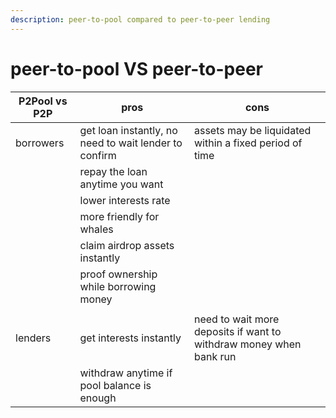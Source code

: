 ```yaml
---
description: peer-to-pool compared to peer-to-peer lending
---
```


# peer-to-pool VS peer-to-peer

| P2Pool vs P2P | pros                                                  | cons                                                               |
| ------------- | ----------------------------------------------------- | ------------------------------------------------------------------ |
| borrowers     | get loan instantly, no need to wait lender to confirm | assets may be liquidated within a fixed period of time             |
|               | repay the loan anytime you want                       |                                                                    |
|               | lower interests rate                                  |                                                                    |
|               | more friendly for whales                              |                                                                    |
|               | claim airdrop assets instantly                        |                                                                    |
|               | proof ownership while borrowing money                 |                                                                    |
|               |                                                       |                                                                    |
| lenders       | get interests instantly                               | need to wait more deposits if want to withdraw money when bank run |
|               | withdraw anytime if pool balance is enough            |                                                                    |

